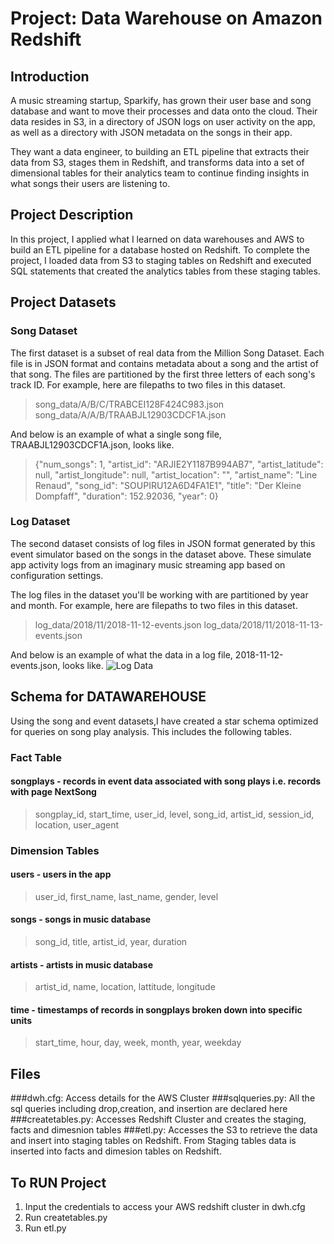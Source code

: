 # Project: Data Warehouse on Amazon Redshift
## Introduction
A music streaming startup, Sparkify, has grown their user base and song database and want to move their processes and data onto the cloud. Their data resides in S3, in a directory of JSON logs on user activity on the app, as well as a directory with JSON metadata on the songs in their app.

They want a data engineer, to building an ETL pipeline that extracts their data from S3, stages them in Redshift, and transforms data into a set of dimensional tables for their analytics team to continue finding insights in what songs their users are listening to. 

## Project Description

In this project, I applied what I learned on data warehouses and AWS to build an ETL pipeline for a database hosted on Redshift. To complete the project, I loaded data from S3 to staging tables on Redshift and executed SQL statements that created the analytics tables from these staging tables.


## Project Datasets
### Song Dataset

The first dataset is a subset of real data from the Million Song Dataset. Each file is in JSON format and contains metadata about a song and the artist of that song. The files are partitioned by the first three letters of each song's track ID. For example, here are filepaths to two files in this dataset.

>song_data/A/B/C/TRABCEI128F424C983.json
>song_data/A/A/B/TRAABJL12903CDCF1A.json

And below is an example of what a single song file, TRAABJL12903CDCF1A.json, looks like.

>{"num_songs": 1, "artist_id": "ARJIE2Y1187B994AB7", "artist_latitude": null, "artist_longitude": null, "artist_location": "", "artist_name": "Line Renaud", "song_id": "SOUPIRU12A6D4FA1E1", "title": "Der Kleine Dompfaff", "duration": 152.92036, "year": 0}
### Log Dataset

The second dataset consists of log files in JSON format generated by this event simulator based on the songs in the dataset above. These simulate app activity logs from an imaginary music streaming app based on configuration settings.

The log files in the dataset you'll be working with are partitioned by year and month. For example, here are filepaths to two files in this dataset.

>log_data/2018/11/2018-11-12-events.json
>log_data/2018/11/2018-11-13-events.json

And below is an example of what the data in a log file, 2018-11-12-events.json, looks like.
![Log Data](log_data.PNG)

## Schema for DATAWAREHOUSE
Using the song and event datasets,I have created a star schema optimized for queries on song play analysis. This includes the following tables.

### Fact Table
#### songplays - records in event data associated with song plays i.e. records with page NextSong
> songplay_id, start_time, user_id, level, song_id, artist_id, session_id, location, user_agent
### Dimension Tables
#### users - users in the app
> user_id, first_name, last_name, gender, level
#### songs - songs in music database
> song_id, title, artist_id, year, duration
#### artists - artists in music database
> artist_id, name, location, lattitude, longitude
#### time - timestamps of records in songplays broken down into specific units
> start_time, hour, day, week, month, year, weekday

## Files

###dwh.cfg: 
Access details for the AWS Cluster
###sqlqueries.py: 
All the sql queries including drop,creation, and insertion are declared here
###createtables.py: 
Accesses Redshift Cluster and creates the staging, facts and dimesnion tables
###etl.py: 
Accesses the S3 to retrieve the data and insert into staging tables on Redshift. From Staging tables data is inserted into facts and dimesion tables on Redshift.

## To RUN Project

1. Input the credentials to access your AWS redshift cluster in dwh.cfg
2. Run createtables.py 
3. Run etl.py
